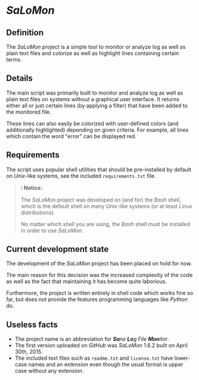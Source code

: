 # *SaLoMon*

## Definition

The *SaLoMon* project is a simple tool to monitor or analyze log as well as plain text files and colorize as well as highlight lines containing certain terms.

## Details

The main script was primarily built to monitor and analyze log as well as plain text files on systems without a graphical user interface. It returns either all or just certain lines (by applying a filter) that have been added to the monitored file.

These lines can also easily be colorized with user-defined colors (and additionally highlighted) depending on given criteria. For example, all lines which contain the word "error" can be displayed red.

## Requirements

The script uses popular shell utilities that should be pre-installed by default on *Unix*-like systems, see the included `requirements.txt` file.

> :information_source: **Notice:**
>
> The *SaLoMon* project was developed on (and for) the *Bash* shell, which is the default shell on many *Unix*-like systems (or at least *Linux* distributions).
>
> No matter which shell you are using, the *Bash* shell must be installed in order to use *SaLoMon*.

## Current development state

The development of the *SaLoMon* project has been placed on hold for now.

The main reason for this decision was the increased complexity of the code as well as the fact that maintaining it has become quite laborious.

Furthermore, the project is written entirely in shell code which works fine so far, but does not provide the features programming languages like *Python* do.

## Useless facts

* The project name is an abbreviation for ***Sa****ne* ***Lo****g* *File* ***Mon****itor*.
* The first version uploaded on *GitHub* was *SaLoMon* 1.6.2 built on April 30th, 2015.
* The included text files such as `readme.txt` and `license.txt` have lower-case names and an extension even though the usual format is upper case without any extension.
